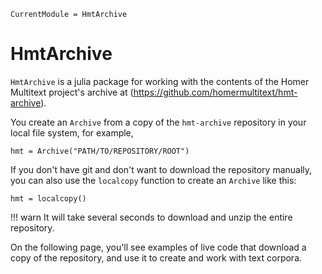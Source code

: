 ```@meta
CurrentModule = HmtArchive
```

# HmtArchive


`HmtArchive` is a julia package for working with the contents of the Homer Multitext project's archive at  (https://github.com/homermultitext/hmt-archive).  

You create an `Archive` from a copy of the `hmt-archive` repository in your local file system, for example,

```
hmt = Archive("PATH/TO/REPOSITORY/ROOT")
```

If you don't have git and don't want to download the repository manually, you can also use the `localcopy` function to create an `Archive` like this:

```
hmt = localcopy()
```

!!! warn
    It will take several seconds to download and unzip the entire repository.


On the following page, you'll see examples of live code that download a copy of the repository, and use it to create and work with text corpora.

